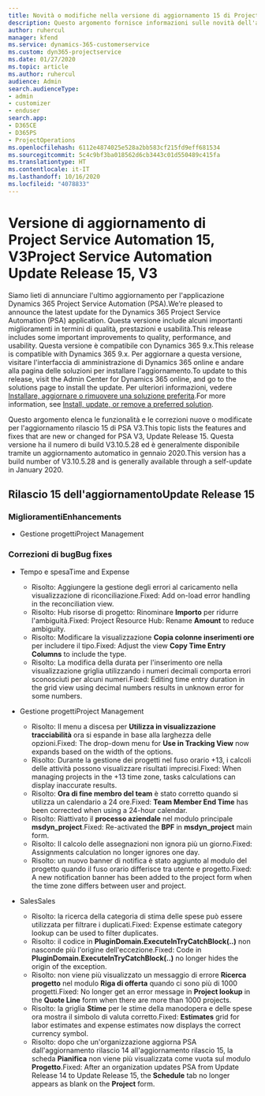 ```yaml
---
title: Novità o modifiche nella versione di aggiornamento 15 di Project Service Automation V3
description: Questo argomento fornisce informazioni sulle novità dell'aggiornamento rilascio 15 di Project Service Automation V3.
author: ruhercul
manager: kfend
ms.service: dynamics-365-customerservice
ms.custom: dyn365-projectservice
ms.date: 01/27/2020
ms.topic: article
ms.author: ruhercul
audience: Admin
search.audienceType:
- admin
- customizer
- enduser
search.app:
- D365CE
- D365PS
- ProjectOperations
ms.openlocfilehash: 6112e4874025e528a2bb583cf215fd9eff681534
ms.sourcegitcommit: 5c4c9bf3ba018562d6cb3443c01d550489c415fa
ms.translationtype: HT
ms.contentlocale: it-IT
ms.lasthandoff: 10/16/2020
ms.locfileid: "4078833"
---
```

# <a name="project-service-automation-update-release-15-v3"></a><span data-ttu-id="ae579-103">Versione di aggiornamento di Project Service Automation 15, V3</span><span class="sxs-lookup"><span data-stu-id="ae579-103">Project Service Automation Update Release 15, V3</span></span>

<span data-ttu-id="ae579-104">Siamo lieti di annunciare l'ultimo aggiornamento per l'applicazione Dynamics 365 Project Service Automation (PSA).</span><span class="sxs-lookup"><span data-stu-id="ae579-104">We’re pleased to announce the latest update for the Dynamics 365 Project Service Automation (PSA) application.</span></span> <span data-ttu-id="ae579-105">Questa versione include alcuni importanti miglioramenti in termini di qualità, prestazioni e usabilità.</span><span class="sxs-lookup"><span data-stu-id="ae579-105">This release includes some important improvements to quality, performance, and usability.</span></span> <span data-ttu-id="ae579-106">Questa versione è compatibile con Dynamics 365 9.x.</span><span class="sxs-lookup"><span data-stu-id="ae579-106">This release is compatible with Dynamics 365 9.x.</span></span> <span data-ttu-id="ae579-107">Per aggiornare a questa versione, visitare l'interfaccia di amministrazione di Dynamics 365 online e andare alla pagina delle soluzioni per installare l'aggiornamento.</span><span class="sxs-lookup"><span data-stu-id="ae579-107">To update to this release, visit the Admin Center for Dynamics 365 online, and go to the solutions page to install the update.</span></span> <span data-ttu-id="ae579-108">Per ulteriori informazioni, vedere [Installare, aggiornare o rimuovere una soluzione preferita](https://docs.microsoft.com/power-platform/admin/install-remove-preferred-solution).</span><span class="sxs-lookup"><span data-stu-id="ae579-108">For more information, see [Install, update, or remove a preferred solution](https://docs.microsoft.com/power-platform/admin/install-remove-preferred-solution).</span></span>

<span data-ttu-id="ae579-109">Questo argomento elenca le funzionalità e le correzioni nuove o modificate per l'aggiornamento rilascio 15 di PSA V3.</span><span class="sxs-lookup"><span data-stu-id="ae579-109">This topic lists the features and fixes that are new or changed for PSA V3, Update Release 15.</span></span> <span data-ttu-id="ae579-110">Questa versione ha il numero di build V3.10.5.28 ed è generalmente disponibile tramite un aggiornamento automatico in gennaio 2020.</span><span class="sxs-lookup"><span data-stu-id="ae579-110">This version has a build number of V3.10.5.28 and is generally available through a self-update in January 2020.</span></span>

## <a name="update-release-15"></a><span data-ttu-id="ae579-111">Rilascio 15 dell'aggiornamento</span><span class="sxs-lookup"><span data-stu-id="ae579-111">Update Release 15</span></span> 

### <a name="enhancements"></a><span data-ttu-id="ae579-112">Miglioramenti</span><span class="sxs-lookup"><span data-stu-id="ae579-112">Enhancements</span></span>

- <span data-ttu-id="ae579-113">Gestione progetti</span><span class="sxs-lookup"><span data-stu-id="ae579-113">Project Management</span></span>

### <a name="bug-fixes"></a><span data-ttu-id="ae579-114">Correzioni di bug</span><span class="sxs-lookup"><span data-stu-id="ae579-114">Bug fixes</span></span>

- <span data-ttu-id="ae579-115">Tempo e spesa</span><span class="sxs-lookup"><span data-stu-id="ae579-115">Time and Expense</span></span>

  - <span data-ttu-id="ae579-116">Risolto: Aggiungere la gestione degli errori al caricamento nella visualizzazione di riconciliazione.</span><span class="sxs-lookup"><span data-stu-id="ae579-116">Fixed: Add on-load error handling in the reconciliation view.</span></span>
  - <span data-ttu-id="ae579-117">Risolto: Hub risorse di progetto: Rinominare **Importo** per ridurre l'ambiguità.</span><span class="sxs-lookup"><span data-stu-id="ae579-117">Fixed: Project Resource Hub: Rename **Amount** to reduce ambiguity.</span></span>
  - <span data-ttu-id="ae579-118">Risolto: Modificare la visualizzazione **Copia colonne inserimenti ore** per includere il tipo.</span><span class="sxs-lookup"><span data-stu-id="ae579-118">Fixed: Adjust the view **Copy Time Entry Columns** to include the type.</span></span>
  - <span data-ttu-id="ae579-119">Risolto: La modifica della durata per l'inserimento ore nella visualizzazione griglia utilizzando i numeri decimali comporta errori sconosciuti per alcuni numeri.</span><span class="sxs-lookup"><span data-stu-id="ae579-119">Fixed: Editing time entry duration in the grid view using decimal numbers results in unknown error for some numbers.</span></span>

- <span data-ttu-id="ae579-120">Gestione progetti</span><span class="sxs-lookup"><span data-stu-id="ae579-120">Project Management</span></span>

  - <span data-ttu-id="ae579-121">Risolto: Il menu a discesa per **Utilizza in visualizzazione tracciabilità** ora si espande in base alla larghezza delle opzioni.</span><span class="sxs-lookup"><span data-stu-id="ae579-121">Fixed: The drop-down menu for **Use in Tracking View** now expands based on the width of the options.</span></span>
  - <span data-ttu-id="ae579-122">Risolto: Durante la gestione dei progetti nel fuso orario +13, i calcoli delle attività possono visualizzare risultati imprecisi.</span><span class="sxs-lookup"><span data-stu-id="ae579-122">Fixed: When managing projects in the +13 time zone, tasks calculations can display inaccurate results.</span></span>
  - <span data-ttu-id="ae579-123">Risolto: **Ora di fine membro del team** è stato corretto quando si utilizza un calendario a 24 ore.</span><span class="sxs-lookup"><span data-stu-id="ae579-123">Fixed: **Team Member End Time** has been corrected when using a 24-hour calendar.</span></span>
  - <span data-ttu-id="ae579-124">Risolto: Riattivato il **processo aziendale** nel modulo principale **msdyn_project**.</span><span class="sxs-lookup"><span data-stu-id="ae579-124">Fixed: Re-activated the **BPF** in **msdyn_project** main form.</span></span>
  - <span data-ttu-id="ae579-125">Risolto: Il calcolo delle assegnazioni non ignora più un giorno.</span><span class="sxs-lookup"><span data-stu-id="ae579-125">Fixed: Assignments calculation no longer ignores one day.</span></span>
  - <span data-ttu-id="ae579-126">Risolto: un nuovo banner di notifica è stato aggiunto al modulo del progetto quando il fuso orario differisce tra utente e progetto.</span><span class="sxs-lookup"><span data-stu-id="ae579-126">Fixed: A new notification banner has been added to the project form when the time zone differs between user and project.</span></span>

- <span data-ttu-id="ae579-127">Sales</span><span class="sxs-lookup"><span data-stu-id="ae579-127">Sales</span></span>

  - <span data-ttu-id="ae579-128">Risolto: la ricerca della categoria di stima delle spese può essere utilizzata per filtrare i duplicati.</span><span class="sxs-lookup"><span data-stu-id="ae579-128">Fixed: Expense estimate category lookup can be used to filter duplicates.</span></span>
  - <span data-ttu-id="ae579-129">Risolto: il codice in **PluginDomain.ExecuteInTryCatchBlock(..)** non nasconde più l'origine dell'eccezione.</span><span class="sxs-lookup"><span data-stu-id="ae579-129">Fixed: Code in **PluginDomain.ExecuteInTryCatchBlock(..)** no longer hides the origin of the exception.</span></span>
  - <span data-ttu-id="ae579-130">Risolto: non viene più visualizzato un messaggio di errore **Ricerca progetto** nel modulo **Riga di offerta** quando ci sono più di 1000 progetti.</span><span class="sxs-lookup"><span data-stu-id="ae579-130">Fixed: No longer get an error message in **Project lookup** in the **Quote Line** form when there are more than 1000 projects.</span></span>
  - <span data-ttu-id="ae579-131">Risolto: la griglia **Stime** per le stime della manodopera e delle spese ora mostra il simbolo di valuta corretto.</span><span class="sxs-lookup"><span data-stu-id="ae579-131">Fixed: **Estimates** grid for labor estimates and expense estimates now displays the correct currency symbol.</span></span>
  - <span data-ttu-id="ae579-132">Risolto: dopo che un'organizzazione aggiorna PSA dall'aggiornamento rilascio 14 all'aggiornamento rilascio 15, la scheda **Pianifica** non viene più visualizzata come vuota sul modulo **Progetto**.</span><span class="sxs-lookup"><span data-stu-id="ae579-132">Fixed: After an organization updates PSA from Update Release 14 to Update Release 15, the **Schedule** tab no longer appears as blank on the **Project** form.</span></span>
